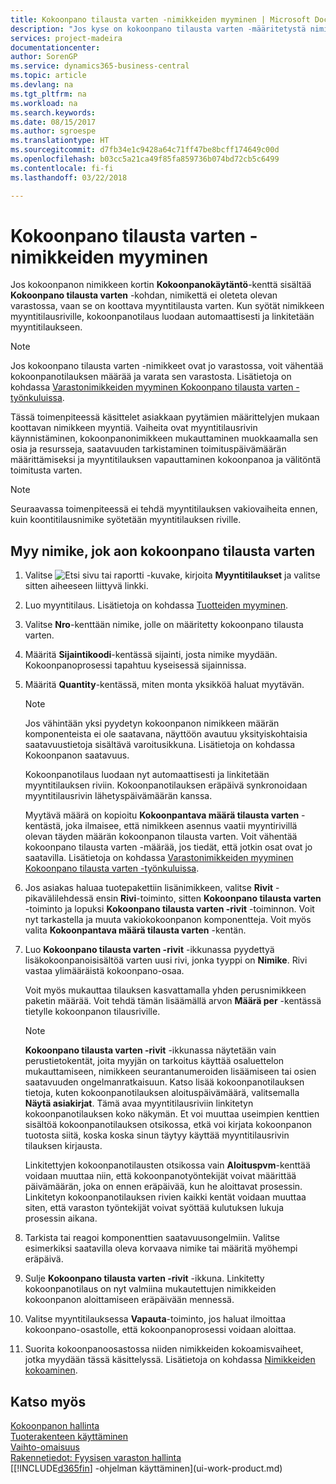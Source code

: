 ```yaml
---
title: Kokoonpano tilausta varten -nimikkeiden myyminen | Microsoft Docs
description: "Jos kyse on kokoonpano tilausta varten -määritetystä nimikkeestä, nimikkeen ei odoteta olevan varastossa ja se on koottava myyntitilauksen mukaisesti. Kun syötät nimikkeen myyntitilausriville, kokoonpanotilaus luodaan automaattisesti ja linkitetään myyntitilaukseen."
services: project-madeira
documentationcenter: 
author: SorenGP
ms.service: dynamics365-business-central
ms.topic: article
ms.devlang: na
ms.tgt_pltfrm: na
ms.workload: na
ms.search.keywords: 
ms.date: 08/15/2017
ms.author: sgroespe
ms.translationtype: HT
ms.sourcegitcommit: d7fb34e1c9428a64c71ff47be8bcff174649c00d
ms.openlocfilehash: b03cc5a21ca49f85fa859736b074bd72cb5c6499
ms.contentlocale: fi-fi
ms.lasthandoff: 03/22/2018

---
```

# <a name="sell-items-assembled-to-order"></a>Kokoonpano tilausta varten -nimikkeiden myyminen
Jos kokoonpanon nimikkeen kortin **Kokoonpanokäytäntö**-kenttä sisältää **Kokoonpano tilausta varten** -kohdan, nimikettä ei oleteta olevan varastossa, vaan se on koottava myyntitilausta varten. Kun syötät nimikkeen myyntitilausriville, kokoonpanotilaus luodaan automaattisesti ja linkitetään myyntitilaukseen.  

> [!NOTE]  
>  Jos kokoonpano tilausta varten -nimikkeet ovat jo varastossa, voit vähentää kokoonpanotilauksen määrää ja varata sen varastosta. Lisätietoja on kohdassa [Varastonimikkeiden myyminen Kokoonpano tilausta varten -työnkuluissa](assembly-how-to-sell-assemble-to-order-items-and-inventory-items-together.md).  

Tässä toimenpiteessä käsittelet asiakkaan pyytämien määrittelyjen mukaan koottavan nimikkeen myyntiä. Vaiheita ovat myyntitilausrivin käynnistäminen, kokoonpanonimikkeen mukauttaminen muokkaamalla sen osia ja resursseja, saatavuuden tarkistaminen toimituspäivämäärän määrittämiseksi ja myyntitilauksen vapauttaminen kokoonpanoa ja välitöntä toimitusta varten.  

> [!NOTE]  
>  Seuraavassa toimenpiteessä ei tehdä myyntitilauksen vakiovaiheita ennen, kuin koontitilausnimike syötetään myyntitilauksen riville.  

## <a name="to-sell-an-item-that-is-assembled-to-order"></a>Myy nimike, jok aon kokoonpano tilausta varten  
1.  Valitse ![Etsi sivu tai raportti](media/ui-search/search_small.png "Etsi sivu tai raportti -kuvake") -kuvake, kirjoita **Myyntitilaukset** ja valitse sitten aiheeseen liittyvä linkki.  
2.  Luo myyntitilaus. Lisätietoja on kohdassa [Tuotteiden myyminen](sales-how-sell-products.md).  
3.  Valitse **Nro**-kenttään nimike, jolle on määritetty kokoonpano tilausta varten.  
4.  Määritä **Sijaintikoodi**-kentässä sijainti, josta nimike myydään. Kokoonpanoprosessi tapahtuu kyseisessä sijainnissa.  
5.  Määritä **Quantity**-kentässä, miten monta yksikköä haluat myytävän.  

    > [!NOTE]  
    >  Jos vähintään yksi pyydetyn kokoonpanon nimikkeen määrän komponenteista ei ole saatavana, näyttöön avautuu yksityiskohtaisia saatavuustietoja sisältävä varoitusikkuna. Lisätietoja on kohdassa Kokoonpanon saatavuus.  

    Kokoonpanotilaus luodaan nyt automaattisesti ja linkitetään myyntitilauksen riviin. Kokoonpanotilauksen eräpäivä synkronoidaan myyntitilausrivin lähetyspäivämäärän kanssa.  

    Myytävä määrä on kopioitu **Kokoonpantava määrä tilausta varten** -kentästä, joka ilmaisee, että nimikkeen asennus vaatii myyntirivillä olevan täyden määrän kokoonpanon tilausta varten. Voit vähentää kokoonpano tilausta varten -määrää, jos tiedät, että jotkin osat ovat jo saatavilla. Lisätietoja on kohdassa [Varastonimikkeiden myyminen Kokoonpano tilausta varten -työnkuluissa](assembly-how-to-sell-inventory-items-in-assemble-to-order-flows.md).  

6.  Jos asiakas haluaa tuotepakettiin lisänimikkeen, valitse **Rivit** -pikavälilehdessä ensin **Rivi**-toiminto, sitten **Kokoonpano tilausta varten** -toiminto ja lopuksi **Kokoonpano tilausta varten -rivit** -toiminnon. Voit nyt tarkastella ja muuta vakiokokoonpanon komponentteja. Voit myös valita **Kokoonpantava määrä tilausta varten** -kentän.  
7.  Luo **Kokoonpano tilausta varten -rivit** -ikkunassa pyydettyä lisäkokoonpanoisisältöä varten uusi rivi, jonka tyyppi on **Nimike**. Rivi vastaa ylimääräistä kokoonpano-osaa.  

    Voit myös mukauttaa tilauksen kasvattamalla yhden perusnimikkeen paketin määrää. Voit tehdä tämän lisäämällä arvon **Määrä per** -kentässä tietylle kokoonpanon tilausriville.  

    > [!NOTE]  
    >  **Kokoonpano tilausta varten -rivit** -ikkunassa näytetään vain perustietokentät, joita myyjän on tarkoitus käyttää osaluettelon mukauttamiseen, nimikkeen seurantanumeroiden lisäämiseen tai osien saatavuuden ongelmanratkaisuun. Katso lisää kokoonpanotilauksen tietoja, kuten kokoonpanotilauksen aloituspäivämäärä, valitsemalla **Näytä asiakirjat**. Tämä avaa myyntitilausriviin linkitetyn kokoonpanotilauksen koko näkymän. Et voi muuttaa useimpien kenttien sisältöä kokoonpanotilauksen otsikossa, etkä voi kirjata kokoonpanon tuotosta siitä, koska koska sinun täytyy käyttää myyntitilausrivin tilauksen kirjausta.  
    >   
    >  Linkitettyjen kokoonpanotilausten otsikossa vain **Aloituspvm**-kenttää voidaan muuttaa niin, että kokoonpanotyöntekijät voivat määrittää päivämäärän, joka on ennen eräpäivää, kun he aloittavat prosessin. Linkitetyn kokoonpanotilauksen rivien kaikki kentät voidaan muuttaa siten, että varaston työntekijät voivat syöttää kulutuksen lukuja prosessin aikana.  

8.  Tarkista tai reagoi komponenttien saatavuusongelmiin. Valitse esimerkiksi saatavilla oleva korvaava nimike tai määritä myöhempi eräpäivä.  
9. Sulje **Kokoonpano tilausta varten -rivit** -ikkuna. Linkitetty kokoonpanotilaus on nyt valmiina mukautettujen nimikkeiden kokoonpanon aloittamiseen eräpäivään mennessä.  
10. Valitse myyntitilauksessa **Vapauta**-toiminto, jos haluat ilmoittaa kokoonpano-osastolle, että kokoonpanoprosessi voidaan aloittaa.  
11. Suorita kokoonpanoosastossa niiden nimikkeiden kokoamisvaiheet, jotka myydään tässä käsittelyssä. Lisätietoja on kohdassa [Nimikkeiden kokoaminen](assembly-how-to-assemble-items.md).  

## <a name="see-also"></a>Katso myös  
[Kokoonpanon hallinta](assembly-assemble-items.md)  
[Tuoterakenteen käyttäminen](inventory-how-work-BOMs.md)  
[Vaihto-omaisuus](inventory-manage-inventory.md)  
[Rakennetiedot: Fyysisen varaston hallinta](design-details-warehouse-management.md)  
[[!INCLUDE[d365fin](includes/d365fin_md.md)] -ohjelman käyttäminen](ui-work-product.md)

